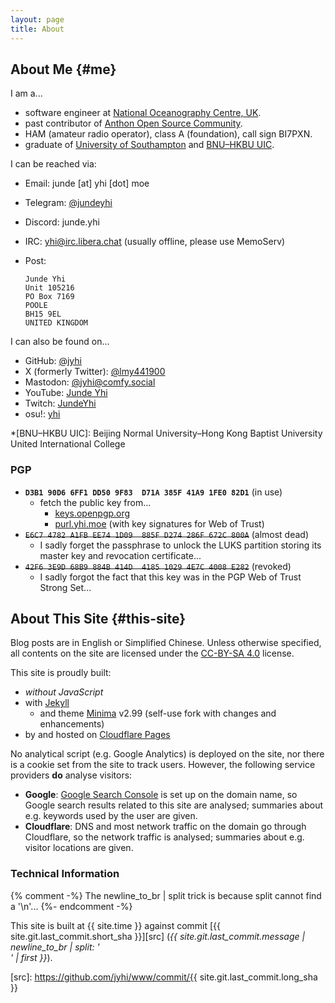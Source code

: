 ```yaml
---
layout: page
title: About
---
```


## About Me {#me}

I am a...

- software engineer at [National Oceanography Centre, UK][noc].
- past contributor of [Anthon Open Source Community][aosc].
- HAM (amateur radio operator), class A (foundation), call sign BI7PXN.
- graduate of [University of Southampton][uos] and [BNU–HKBU UIC][uic].

I can be reached via:

- Email: junde \[at\] yhi \[dot\] moe
- Telegram: [@jundeyhi](https://t.me/jundeyhi)
- Discord: junde.yhi
- IRC: yhi@irc.libera.chat (usually offline, please use MemoServ)
- Post:

      Junde Yhi
      Unit 105216
      PO Box 7169
      POOLE
      BH15 9EL
      UNITED KINGDOM

I can also be found on...

- GitHub: [@jyhi](https://github.com/jyhi)
- X (formerly Twitter): [@lmy441900](https://x.com/lmy441900)
- Mastodon: [@jyhi@comfy.social](https://comfy.social/@jyhi)
- YouTube: [Junde Yhi](https://www.youtube.com/channel/UCLfPUs9whRpb70I6Z1swXag)
- Twitch: [JundeYhi](https://www.twitch.tv/jundeyhi)
- osu!: [yhi](https://osu.ppy.sh/users/16462774)

[noc]: https://noc.ac.uk/
[aosc]: https://aosc.io/
[uos]: https://www.southampton.ac.uk/
[uic]: https://uic.edu.cn/

*[BNU–HKBU UIC]: Beijing Normal University–Hong Kong Baptist University United International College

### PGP

- **`D3B1 90D6 6FF1 DD50 9F83  D71A 385F 41A9 1FE0 82D1`** (in use)
  - fetch the public key from...
    - [keys.openpgp.org][pgp-org]
    - [purl.yhi.moe][pgp-moe] (with key signatures for Web of Trust)
- ~~`E6C7 4782 A1FB EE74 1D09  885F D274 286F 672C 800A`~~ (almost dead)
  - I sadly forget the passphrase to unlock the LUKS partition storing its master key and revocation certificate...
- ~~`42F6 3E9D 68B9 884B 414D  4185 1029 4E7C 4008 E282`~~ (revoked)
  - I sadly forgot the fact that this key was in the PGP Web of Trust Strong Set...

[pgp-org]: https://keys.openpgp.org/vks/v1/by-fingerprint/D3B190D66FF1DD509F83D71A385F41A91FE082D1
[pgp-moe]: https://purl.yhi.moe/pgp/jyhi.asc

## About This Site {#this-site}

Blog posts are in English or Simplified Chinese. Unless otherwise specified, all contents on the site are licensed under the [CC-BY-SA 4.0][cc-by-sa-4] license.

This site is proudly built:

- _without JavaScript_
- with [Jekyll][jekyll]
  - and theme [Minima][minima-self] v2.99 (self-use fork with changes and enhancements)
- by and hosted on [Cloudflare Pages][cf-pages]

No analytical script (e.g. Google Analytics) is deployed on the site, nor there is a cookie set from the site to track users. However, the following service providers **do** analyse visitors:

- **Google**: [Google Search Console][gsc] is set up on the domain name, so Google search results related to this site are analysed; summaries about e.g. keywords used by the user are given.
- **Cloudflare**: DNS and most network traffic on the domain go through Cloudflare, so the network traffic is analysed; summaries about e.g. visitor locations are given.

[cc-by-sa-4]: https://creativecommons.org/licenses/by-sa/4.0/
[jekyll]: https://jekyllrb.com/
[minima-self]: https://github.com/jyhi/minima/tree/self-use
[cf-pages]: https://pages.cloudflare.com/
[gsc]: https://search.google.com/search-console/about

### Technical Information

{% comment -%}
  The newline_to_br | split trick is because split cannot find a '\n'...
{%- endcomment -%}

This site is built at {{ site.time }} against commit [{{ site.git.last_commit.short_sha }}][src] (_{{ site.git.last_commit.message | newline_to_br | split: '<br />' | first }}_).

[src]: https://github.com/jyhi/www/commit/{{ site.git.last_commit.long_sha }}
